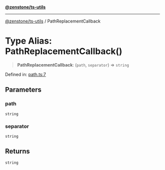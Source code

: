 [**@zenstone/ts-utils**](../README.md)

***

[@zenstone/ts-utils](../globals.md) / PathReplacementCallback

# Type Alias: PathReplacementCallback()

> **PathReplacementCallback**: (`path`, `separator`) => `string`

Defined in: [path.ts:7](https://github.com/janpoem/ts-utils/blob/d3cd470a5c675e0cbb24c01f6f88f5c578c50491/src/http/path.ts#L7)

## Parameters

### path

`string`

### separator

`string`

## Returns

`string`
